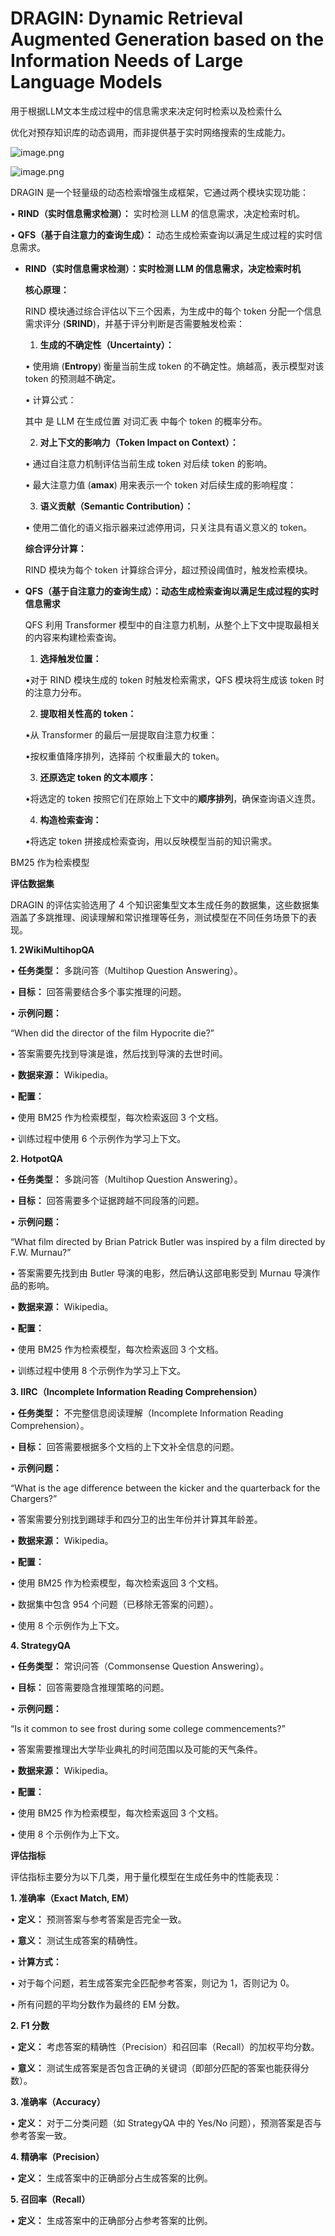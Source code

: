 # DRAGIN: Dynamic Retrieval Augmented Generation based on the Information Needs of Large Language Models

用于根据LLM文本生成过程中的信息需求来决定何时检索以及检索什么

优化对预存知识库的动态调用，而非提供基于实时网络搜索的生成能力。

![image.png](DRAGIN%20Dynamic%20Retrieval%20Augmented%20Generation%20base%2015dcd9a0c43a80a3b92fddfd32d1a036/image.png)

![image.png](DRAGIN%20Dynamic%20Retrieval%20Augmented%20Generation%20base%2015dcd9a0c43a80a3b92fddfd32d1a036/image%201.png)

DRAGIN 是一个轻量级的动态检索增强生成框架，它通过两个模块实现功能：

•	**RIND（实时信息需求检测）：** 实时检测 LLM 的信息需求，决定检索时机。

•	**QFS（基于自注意力的查询生成）：** 动态生成检索查询以满足生成过程的实时信息需求。

- **RIND（实时信息需求检测）：实时检测 LLM 的信息需求，决定检索时机**
    
    **核心原理：**
    
    RIND 模块通过综合评估以下三个因素，为生成中的每个 token 分配一个信息需求评分 (**SRIND**)，并基于评分判断是否需要触发检索：
    
    1.	**生成的不确定性（Uncertainty）：**
    
    •	使用熵 (**Entropy**) 衡量当前生成 token 的不确定性。熵越高，表示模型对该 token 的预测越不确定。
    
    •	计算公式：
    
    其中  是 LLM 在生成位置  对词汇表  中每个 token 的概率分布。
    
    2.	**对上下文的影响力（Token Impact on Context）：**
    
    •	通过自注意力机制评估当前生成 token 对后续 token 的影响。
    
    •	最大注意力值 (**amax**) 用来表示一个 token 对后续生成的影响程度：
    
    3.	**语义贡献（Semantic Contribution）：**
    
    •	使用二值化的语义指示器来过滤停用词，只关注具有语义意义的 token。
    
    **综合评分计算：**
    
    RIND 模块为每个 token 计算综合评分，超过预设阈值时，触发检索模块。
    
- **QFS（基于自注意力的查询生成）：动态生成检索查询以满足生成过程的实时信息需求**
    
    QFS 利用 Transformer 模型中的自注意力机制，从整个上下文中提取最相关的内容来构建检索查询。
    
    1.	**选择触发位置：**
    
    •对于 RIND 模块生成的 token 时触发检索需求，QFS 模块将生成该 token 时的注意力分布。
    
    2.	**提取相关性高的 token：**
    
    •从 Transformer 的最后一层提取自注意力权重：
    
    •按权重值降序排列，选择前  个权重最大的 token。
    
    3.	**还原选定 token 的文本顺序：**
    
    •将选定的 token 按照它们在原始上下文中的**顺序排列**，确保查询语义连贯。
    
    4.	**构造检索查询：**
    
    •将选定 token 拼接成检索查询，用以反映模型当前的知识需求。
    

BM25 作为检索模型

**评估数据集**

DRAGIN 的评估实验选用了 4 个知识密集型文本生成任务的数据集，这些数据集涵盖了多跳推理、阅读理解和常识推理等任务，测试模型在不同任务场景下的表现。

**1. 2WikiMultihopQA**

•	**任务类型：** 多跳问答（Multihop Question Answering）。

•	**目标：** 回答需要结合多个事实推理的问题。

•	**示例问题：**

“When did the director of the film Hypocrite die?”

•	答案需要先找到导演是谁，然后找到导演的去世时间。

•	**数据来源：** Wikipedia。

•	**配置：**

•	使用 BM25 作为检索模型，每次检索返回 3 个文档。

•	训练过程中使用 6 个示例作为学习上下文。

**2. HotpotQA**

•	**任务类型：** 多跳问答（Multihop Question Answering）。

•	**目标：** 回答需要多个证据跨越不同段落的问题。

•	**示例问题：**

“What film directed by Brian Patrick Butler was inspired by a film directed by F.W. Murnau?”

•	答案需要先找到由 Butler 导演的电影，然后确认这部电影受到 Murnau 导演作品的影响。

•	**数据来源：** Wikipedia。

•	**配置：**

•	使用 BM25 作为检索模型，每次检索返回 3 个文档。

•	训练过程中使用 8 个示例作为学习上下文。

**3. IIRC（Incomplete Information Reading Comprehension）**

•	**任务类型：** 不完整信息阅读理解（Incomplete Information Reading Comprehension）。

•	**目标：** 回答需要根据多个文档的上下文补全信息的问题。

•	**示例问题：**

“What is the age difference between the kicker and the quarterback for the Chargers?”

•	答案需要分别找到踢球手和四分卫的出生年份并计算其年龄差。

•	**数据来源：** Wikipedia。

•	**配置：**

•	使用 BM25 作为检索模型，每次检索返回 3 个文档。

•	数据集中包含 954 个问题（已移除无答案的问题）。

•	使用 8 个示例作为上下文。

**4. StrategyQA**

•	**任务类型：** 常识问答（Commonsense Question Answering）。

•	**目标：** 回答需要隐含推理策略的问题。

•	**示例问题：**

“Is it common to see frost during some college commencements?”

•	答案需要推理出大学毕业典礼的时间范围以及可能的天气条件。

•	**数据来源：** Wikipedia。

•	**配置：**

•	使用 BM25 作为检索模型，每次检索返回 3 个文档。

•	使用 8 个示例作为上下文。

**评估指标**

评估指标主要分为以下几类，用于量化模型在生成任务中的性能表现：

**1. 准确率（Exact Match, EM）**

•	**定义：** 预测答案与参考答案是否完全一致。

•	**意义：** 测试生成答案的精确性。

•	**计算方式：**

•	对于每个问题，若生成答案完全匹配参考答案，则记为 1，否则记为 0。

•	所有问题的平均分数作为最终的 EM 分数。

**2. F1 分数**

•	**定义：** 考虑答案的精确性（Precision）和召回率（Recall）的加权平均分数。

•	**意义：** 测试生成答案是否包含正确的关键词（即部分匹配的答案也能获得分数）。

**3. 准确率（Accuracy）**

•	**定义：** 对于二分类问题（如 StrategyQA 中的 Yes/No 问题），预测答案是否与参考答案一致。

**4. 精确率（Precision）**

•	**定义：** 生成答案中的正确部分占生成答案的比例。

**5. 召回率（Recall）**

•	**定义：** 生成答案中的正确部分占参考答案的比例。